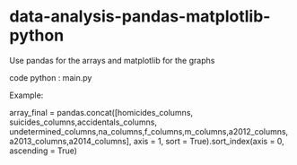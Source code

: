 # data-analysis-pandas-matplotlib-python

Use pandas for the arrays and matplotlib for the graphs

code python : main.py

Example:

array_final = pandas.concat([homicides_columns, suicides_columns,accidentals_columns, undetermined_columns,na_columns,f_columns,m_columns,a2012_columns,a2013_columns,a2014_columns], axis = 1, sort = True).sort_index(axis = 0, ascending = True)


